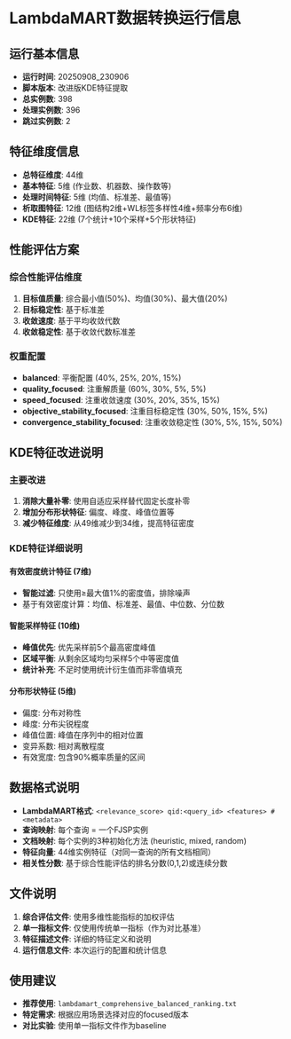 # LambdaMART数据转换运行信息

## 运行基本信息
- **运行时间**: 20250908_230906
- **脚本版本**: 改进版KDE特征提取
- **总实例数**: 398
- **处理实例数**: 396
- **跳过实例数**: 2

## 特征维度信息
- **总特征维度**: 44维
- **基本特征**: 5维 (作业数、机器数、操作数等)
- **处理时间特征**: 5维 (均值、标准差、最值等)
- **析取图特征**: 12维 (图结构2维+WL标签多样性4维+频率分布6维)
- **KDE特征**: 22维 (7个统计+10个采样+5个形状特征)

## 性能评估方案
### 综合性能评估维度
1. **目标值质量**: 综合最小值(50%)、均值(30%)、最大值(20%)
2. **目标稳定性**: 基于标准差
3. **收敛速度**: 基于平均收敛代数
4. **收敛稳定性**: 基于收敛代数标准差

### 权重配置
- **balanced**: 平衡配置 (40%, 25%, 20%, 15%)
- **quality_focused**: 注重解质量 (60%, 30%, 5%, 5%)
- **speed_focused**: 注重收敛速度 (30%, 20%, 35%, 15%)
- **objective_stability_focused**: 注重目标稳定性 (30%, 50%, 15%, 5%)
- **convergence_stability_focused**: 注重收敛稳定性 (30%, 5%, 15%, 50%)

## KDE特征改进说明
### 主要改进
1. **消除大量补零**: 使用自适应采样替代固定长度补零
2. **增加分布形状特征**: 偏度、峰度、峰值位置等
3. **减少特征维度**: 从49维减少到34维，提高特征密度

### KDE特征详细说明
#### 有效密度统计特征 (7维)
- **智能过滤**: 只使用≥最大值1%的密度值，排除噪声
- 基于有效密度计算：均值、标准差、最值、中位数、分位数

#### 智能采样特征 (10维)
- **峰值优先**: 优先采样前5个最高密度峰值
- **区域平衡**: 从剩余区域均匀采样5个中等密度值
- **统计补充**: 不足时使用统计衍生值而非零值填充

#### 分布形状特征 (5维)
- 偏度: 分布对称性
- 峰度: 分布尖锐程度
- 峰值位置: 峰值在序列中的相对位置
- 变异系数: 相对离散程度
- 有效宽度: 包含90%概率质量的区间

## 数据格式说明
- **LambdaMART格式**: `<relevance_score> qid:<query_id> <features> # <metadata>`
- **查询映射**: 每个查询 = 一个FJSP实例
- **文档映射**: 每个实例的3种初始化方法 (heuristic, mixed, random)
- **特征向量**: 44维实例特征（对同一查询的所有文档相同）
- **相关性分数**: 基于综合性能评估的排名分数(0,1,2)或连续分数

## 文件说明
1. **综合评估文件**: 使用多维性能指标的加权评估
2. **单一指标文件**: 仅使用传统单一指标（作为对比基准）
3. **特征描述文件**: 详细的特征定义和说明
4. **运行信息文件**: 本次运行的配置和统计信息

## 使用建议
- **推荐使用**: `lambdamart_comprehensive_balanced_ranking.txt`
- **特定需求**: 根据应用场景选择对应的focused版本
- **对比实验**: 使用单一指标文件作为baseline
